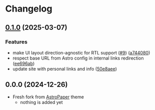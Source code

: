 # Changelog

## [0.1.0](https://github.com/yousef8/astro-paper-i18n/compare/v0.0.0...v0.1.0) (2025-03-07)


### Features

* make UI layout direction-agnostic for RTL support ([#9](https://github.com/yousef8/astro-paper-i18n/issues/9)) ([a744080](https://github.com/yousef8/astro-paper-i18n/commit/a744080fcfa9658339791d4ab5fa651716b084ec))
* respect base URL from Astro config in internal links redirection ([ee696ab](https://github.com/yousef8/astro-paper-i18n/commit/ee696ab84890ff758c444154abb2d760d40bddd2))
* update site with personal links and info ([50e8aee](https://github.com/yousef8/astro-paper-i18n/commit/50e8aee55270762bc4f92940c959f591d7fe7e89))

## 0.0.0 (2024-12-26)

* Fresh fork from [AstroPaper](https://github.com/satnaing/astro-paper) theme
  * nothing is added yet
